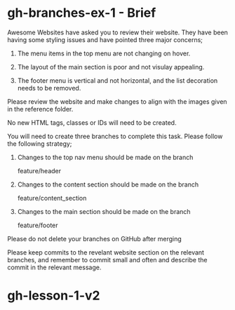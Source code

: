 # gh-branches-ex-1 - Brief

Awesome Websites have asked you to review their website. They have been having some styling issues and have pointed three major concerns;

1. The menu items in the top menu are not changing on hover. 

2. The layout of the main section is poor and not visulay appealing. 

3. The footer menu is vertical and not horizontal, and the list decoration needs to be removed.

Please review the website and make changes to align with the images given in the reference folder. 

No new HTML tags, classes or IDs will need to be created. 

You will need to create three branches to complete this task. Please follow the following strategy;

1. Changes to the top nav menu should be made on the branch 

    feature/header

2. Changes to the content section should be made on the branch

    feature/content_section

3. Changes to the main section should be made on the branch

    feature/footer

Please do not delete your branches on GitHub after merging

Please keep commits to the revelant website section on the relevant branches, and remember to commit small and often and describe the commit
in the relevant message. 
# gh-lesson-1-v2
